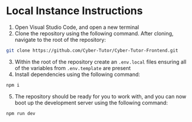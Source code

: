 # Local Instance Instructions

1. Open Visual Studio Code, and open a new terminal
2. Clone the repository using the following command. After cloning, navigate to the root of the repository:

```bash
git clone https://github.com/Cyber-Tutor/Cyber-Tutor-Frontend.git
```

3. Within the root of the repository create an `.env.local` files ensuring all of the variables from `.env.template` are present
4. Install dependencies using the following command:

```bash
npm i
```

5. The repository should be ready for you to work with, and you can now boot up the development server using the following command:

```bash
npm run dev
```
